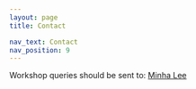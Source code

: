 ```yaml
---
layout: page
title: Contact

nav_text: Contact
nav_position: 9
---
```


<!--Please direct any questions and all submissions by email to <a href="mailto:rgarg01@syr.edu?subject=CSCW2021CUIWorkshop-" title="Email Radhika Garg with any questions or submission information">Radhika Garg</a>. We expect authors to submit their position papers in PDF format and to use 'CSCW2021CUIWorkshop-Title of the paper' as the subject line of the email.-->
Workshop queries should be sent to: [Minha Lee](mailto:m.lee@tue.nl)
